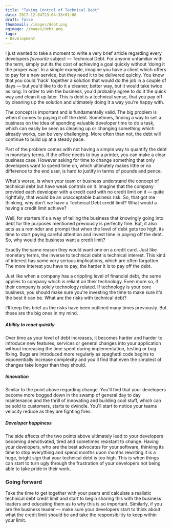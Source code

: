 ```yaml
---
title: "Taking Control of Technical Debt"
date: 2017-12-04T23:04:33+01:00
draft: false
thumbnail: /images/debt.png
ogimage: /images/debt.png
tags:
- Development
---
```


I just wanted to take a moment to write a very brief article regarding every developers *favourite* subject — Technical Debt. For anyone unfamiliar with the term, simply put its the cost of achieving a goal quickly without 'doing it the proper way'. In a simple example, imagine you have a client which offers to pay for a new service, but they need it to be delivered quickly. You know that you could 'hack' together a solution that would do the job in a couple of days — but you'd like to do it a cleaner, better way, but it would take twice as long. In order to win the business, you'd probably agree to do it the quick way and clean it up later. This is debt is a technical sense, that you pay off by cleaning up the solution and ultimately doing it a way you're happy with.

The concept is important and is fundamentally valid. The big problem is when it comes to paying it off the debt. Sometimes, finding a way to sell a business on the idea of spending valuable developer time to do a task, which can easily be seen as cleaning up or changing something which already works, can be very challenging. More often than not, the debt will continue to build up at a steady pace.

Part of the problem comes with not having a simple way to quantify the debt in monetary terms. If the office needs to buy a printer, you can make a clear business case. However asking for time to change something that only developers want to spend time on, which ultimately makes little or no difference to the end user, is hard to justify in terms of pounds and pence.

What's worse, is when your team or business understand the concept of technical debt but have weak controls on it. Imagine that the company provided each developer with a credit card with no credit limit on it — quite rightfully, that would be an unacceptable business risk. So, that got me thinking, why don't we have a Technical Debt credit limit?
What would a having a credit limit achieve?

Well, for starters it's a way of telling the business that knowingly going into debt for the purposes mentioned previously is perfectly fine. But, it also acts as a reminder and prompt that when the level of debt gets too high, its time to start paying careful attention and invest time in paying off the debt.
So, why would the business want a credit limit?

Exactly the same reason they would want one on a credit card. Just like monetary terms, the inverse to technical debt is technical interest. This kind of interest has some very serious implications, which are often forgotten. The more interest you have to pay, the harder it is to pay off the debt.

Just like when a company has a crippling level of financial debt, the same applies to company which is reliant on their technology. Even more so, if their company is solely technology related. If technology is your core business, you should make sure you're investing the time to make sure it's the best it can be.
What are the risks with technical debt?

I'll keep this brief as the risks have been outlined many times previously. But these are the big ones in my mind.

##### Ability to react quickly
Over time as your level of debt increases, it becomes harder and harder to introduce new features, services or general changes into your application without increasing the time spent during implementation, testing or bug fixing. Bugs are introduced more regularly as spaghetti code begins to exponentially increase complexity and you'll find that even the simplest of changes take longer than they should.

##### Innovation
Similar to the point above regarding change. You'll find that your developers become more bogged down in the swamp of general day to day maintenance and the thrill of innovating and building cool stuff, which can be sold to customers, starts to dwindle. You'll start to notice your teams velocity reduce as they are fighting fires.

##### Developer happiness
The side affects of the two points above ultimately lead to your developers becoming demotivated, tired and sometimes resistant to change. Having your developers, who are the best advocates for your software, thinking its time to stop everything and spend months upon months rewriting it is a huge, bright sign that your technical debt is too high. This is when things can start to turn ugly through the frustration of your developers not being able to take pride in their work.

### Going forward
Take the time to get together with your peers and calculate a realistic technical debt credit limit and start to begin sharing this with the business leaders and educating them as to why this is so important. Similarly, if you are the business leader — make sure your developers start to think about what the credit limit should be and take the responsibility to keep within your limit.